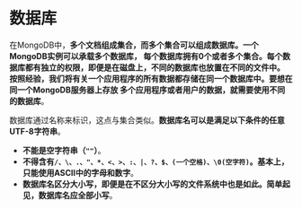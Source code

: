 数据库
======================================================================
在MongoDB中，**多个文档组成集合，而多个集合可以组成数据库。一个MongoDB实例可以承载多个数据库，
每个数据库拥有0个或者多个集合。每个数据库都有独立的权限，即便是在磁盘上，不同的数据库也放置在不同的文件中。
按照经验，我们将有关一个应用程序的所有数据都存储在同一个数据库中。要想在同一个MongoDB服务器上存放
多个应用程序或者用户的数据，就需要使用不同的数据库**。

数据库通过名称来标识，这点与集合类似。**数据库名可以是满足以下条件的任意UTF-8字符串**。
+ **不能是空字符串（`""`）**。
+ **不得含有`/、\、.、"、*、<、>、:、|、?、$、(一个空格)、\0(空字符)`。基本上，只能使用ASCII中的字母和数字**。
+ **数据库名区分大小写，即便是在不区分大小写的文件系统中也是如此。简单起见，数据库名应全部小写**。






